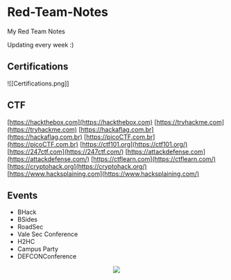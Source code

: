 # Red-Team-Notes
My Red Team Notes

Updating every week :)

## Certifications

![[Certifications.png]]

## CTF

[https://hackthebox.com](https://hackthebox.com)
[https://tryhackme.com](https://tryhackme.com)
[https://hackaflag.com.br](https://hackaflag.com.br)
[https://picoCTF.com.br](https://picoCTF.com.br)
[https://ctf101.org](https://ctf101.org/)
[https://247ctf.com](https://247ctf.com/)
[https://attackdefense.com](https://attackdefense.com/)
[https://ctflearn.com](https://ctflearn.com/)
[https://cryptohack.org](https://cryptohack.org/)
[https://www.hacksplaining.com](https://www.hacksplaining.com/)

## Events

- BHack
- BSides
- RoadSec
- Vale Sec Conference
- H2HC
- Campus Party
- DEFCONConference

<p align="center"><img src="https://raw.githubusercontent.com/catppuccin/catppuccin/main/assets/footers/gray0_ctp_on_line.svg?sanitize=true" /></p>
